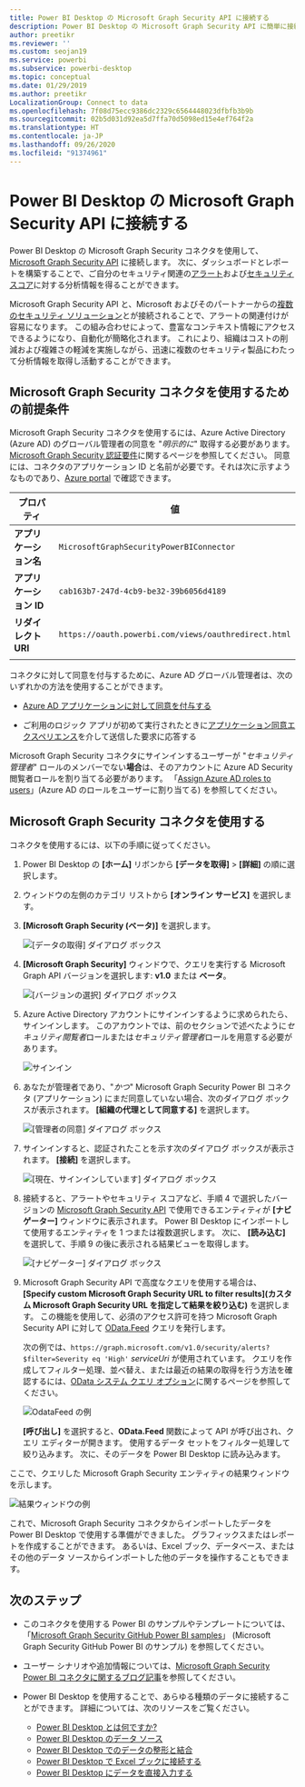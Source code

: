 ```yaml
---
title: Power BI Desktop の Microsoft Graph Security API に接続する
description: Power BI Desktop の Microsoft Graph Security API に簡単に接続する
author: preetikr
ms.reviewer: ''
ms.custom: seojan19
ms.service: powerbi
ms.subservice: powerbi-desktop
ms.topic: conceptual
ms.date: 01/29/2019
ms.author: preetikr
LocalizationGroup: Connect to data
ms.openlocfilehash: 7f08d75ecc9386dc2329c6564448023dfbfb3b9b
ms.sourcegitcommit: 02b5d031d92ea5d7ffa70d5098ed15e4ef764f2a
ms.translationtype: HT
ms.contentlocale: ja-JP
ms.lasthandoff: 09/26/2020
ms.locfileid: "91374961"
---
```

# <a name="connect-to-the-microsoft-graph-security-api-in-power-bi-desktop"></a>Power BI Desktop の Microsoft Graph Security API に接続する

Power BI Desktop の Microsoft Graph Security コネクタを使用して、[Microsoft Graph Security API](/graph/security-concept-overview) に接続します。 次に、ダッシュボードとレポートを構築することで、ご自分のセキュリティ関連の[アラート](/graph/api/resources/alert)および[セキュリティ スコア](/graph/api/resources/securescores)に対する分析情報を得ることができます。

Microsoft Graph Security API と、Microsoft およびそのパートナーからの[複数のセキュリティ ソリューション](/graph/api/resources/security-api-overview#alerts)とが接続されることで、アラートの関連付けが容易になります。 この組み合わせによって、豊富なコンテキスト情報にアクセスできるようになり、自動化が簡略化されます。 これにより、組織はコストの削減および複雑さの軽減を実施しながら、迅速に複数のセキュリティ製品にわたって分析情報を取得し活動することができます。

## <a name="prerequisites-to-use-the-microsoft-graph-security-connector"></a>Microsoft Graph Security コネクタを使用するための前提条件

Microsoft Graph Security コネクタを使用するには、Azure Active Directory (Azure AD) のグローバル管理者の同意を "*明示的に*" 取得する必要があります。 [Microsoft Graph Security 認証要件](/graph/security-authorization)に関するページを参照してください。
同意には、コネクタのアプリケーション ID と名前が必要です。それは次に示すようなものであり、[Azure portal](https://portal.azure.com) で確認できます。

| プロパティ | 値 |
|----------|-------|
| **アプリケーション名** | `MicrosoftGraphSecurityPowerBIConnector` |
| **アプリケーション ID** | `cab163b7-247d-4cb9-be32-39b6056d4189` |
| **リダイレクト URI** | `https://oauth.powerbi.com/views/oauthredirect.html` |
|||

コネクタに対して同意を付与するために、Azure AD グローバル管理者は、次のいずれかの方法を使用することができます。

* [Azure AD アプリケーションに対して同意を付与する](/azure/active-directory/develop/v2-permissions-and-consent)

* ご利用のロジック アプリが初めて実行されたときに[アプリケーション同意エクスペリエンス](/azure/active-directory/develop/application-consent-experience)を介して送信した要求に応答する
   
Microsoft Graph Security コネクタにサインインするユーザーが "*セキュリティ管理者*" ロールのメンバーでない**場合**は、そのアカウントに Azure AD Security 閲覧者ロールを割り当てる必要があります。 「[Assign Azure AD roles to users](/graph/security-authorization#assign-azure-ad-roles-to-users)」(Azure AD のロールをユーザーに割り当てる) を参照してください。

## <a name="using-the-microsoft-graph-security-connector"></a>Microsoft Graph Security コネクタを使用する

コネクタを使用するには、以下の手順に従ってください。

1. Power BI Desktop の **[ホーム]** リボンから **[データを取得]**  >  **[詳細]** の順に選択します。
2. ウィンドウの左側のカテゴリ リストから **[オンライン サービス]** を選択します。
3. **[Microsoft Graph Security (ベータ)]** を選択します。

    ![[データの取得] ダイアログ ボックス](media/desktop-connect-graph-security/GetData.PNG)
    
4. **[Microsoft Graph Security]** ウィンドウで、クエリを実行する Microsoft Graph API バージョンを選択します: **v1.0** または **ベータ**。

    ![[バージョンの選択] ダイアログ ボックス](media/desktop-connect-graph-security/selectVersion.PNG)
    
5. Azure Active Directory アカウントにサインインするように求められたら、サインインします。 このアカウントでは、前のセクションで述べたように*セキュリティ閲覧者*ロールまたは*セキュリティ管理者*ロールを用意する必要があります。

    ![サインイン](media/desktop-connect-graph-security/SignIn.PNG) 
    
6. あなたが管理者であり、"*かつ*" Microsoft Graph Security Power BI コネクタ (アプリケーション) にまだ同意していない場合、次のダイアログ ボックスが表示されます。 **[組織の代理として同意する]** を選択します。

    ![[管理者の同意] ダイアログ ボックス](media/desktop-connect-graph-security/AdminConsent.PNG)
    
7. サインインすると、認証されたことを示す次のダイアログ ボックスが表示されます。 **[接続]** を選択します。

    ![[現在、サインインしています] ダイアログ ボックス](media/desktop-connect-graph-security/SignedIn.PNG)
    
8. 接続すると、アラートやセキュリティ スコアなど、手順 4 で選択したバージョンの [Microsoft Graph Security API](/graph/security-concept-overview) で使用できるエンティティが **[ナビゲーター]** ウィンドウに表示されます。 Power BI Desktop にインポートして使用するエンティティを 1 つまたは複数選択します。 次に、 **[読み込む]** を選択して、手順 9 の後に表示される結果ビューを取得します。

    ![[ナビゲーター] ダイアログ ボックス](media/desktop-connect-graph-security/NavTable.PNG)
    
9. Microsoft Graph Security API で高度なクエリを使用する場合は、 **[Specify custom Microsoft Graph Security URL to filter results]\(カスタム Microsoft Graph Security URL を指定して結果を絞り込む\)** を選択します。 この機能を使用して、必須のアクセス許可を持つ Microsoft Graph Security API に対して [OData.Feed](./desktop-connect-odata.md) クエリを発行します。

   次の例では、`https://graph.microsoft.com/v1.0/security/alerts?$filter=Severity eq 'High'` *serviceUri* が使用されています。 クエリを作成してフィルター処理、並べ替え、または最近の結果の取得を行う方法を確認するには、[OData システム クエリ オプション](/graph/query-parameters)に関するページを参照してください。

   ![OdataFeed の例](media/desktop-connect-graph-security/ODataFeed.PNG)
    
   **[呼び出し]** を選択すると、**OData.Feed** 関数によって API が呼び出され、クエリ エディターが開きます。 使用するデータ セットをフィルター処理して絞り込みます。 次に、そのデータを Power BI Desktop に読み込みます。

ここで、クエリした Microsoft Graph Security エンティティの結果ウィンドウを示します。

   ![結果ウィンドウの例](media/desktop-connect-graph-security/Result.PNG)
    

これで、Microsoft Graph Security コネクタからインポートしたデータを Power BI Desktop で使用する準備ができました。 グラフィックスまたはレポートを作成することができます。 あるいは、Excel ブック、データベース、またはその他のデータ ソースからインポートした他のデータを操作することもできます。

## <a name="next-steps"></a>次のステップ
* このコネクタを使用する Power BI のサンプルやテンプレートについては、「[Microsoft Graph Security GitHub Power BI samples](https://aka.ms/graphsecuritypowerbiconnectorsamples)」 (Microsoft Graph Security GitHub Power BI のサンプル) を参照してください。

* ユーザー シナリオや追加情報については、[Microsoft Graph Security Power BI コネクタに関するブログ記事](https://aka.ms/graphsecuritypowerbiconnectorblogpost)を参照してください。

* Power BI Desktop を使用することで、あらゆる種類のデータに接続することができます。 詳細については、次のリソースをご覧ください。

    * [Power BI Desktop とは何ですか?](../fundamentals/desktop-what-is-desktop.md)
    * [Power BI Desktop のデータ ソース](desktop-data-sources.md)
    * [Power BI Desktop でのデータの整形と結合](desktop-shape-and-combine-data.md)
    * [Power BI Desktop で Excel ブックに接続する](desktop-connect-excel.md)
    * [Power BI Desktop にデータを直接入力する](desktop-enter-data-directly-into-desktop.md)
